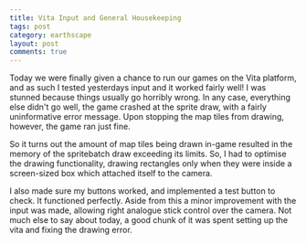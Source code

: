 ```yaml
---
title: Vita Input and General Housekeeping
tags: post
category: earthscape
layout: post
comments: true
---
```


Today we were finally given a chance to run our games on the Vita platform, and as such I tested yesterdays input and it worked fairly well! I was stunned because things usually go horribly wrong. In any case, everything else didn't go well, the game crashed at the sprite draw, with a fairly uninformative error message. Upon stopping the map tiles from drawing, however, the game ran just fine. 


So it turns out the amount of map tiles being drawn in-game resulted in the memory of the spritebatch draw exceeding its limits. So, I had to optimise the drawing functionality, drawing rectangles only when they were inside a screen-sized box which attached itself to the camera.

I also made sure my buttons worked, and implemented a test button to check. It functioned perfectly. Aside from this a minor improvement with the input was made, allowing right analogue stick control over the camera. Not much else to say about today, a good chunk of it was spent setting up the vita and fixing the drawing error.